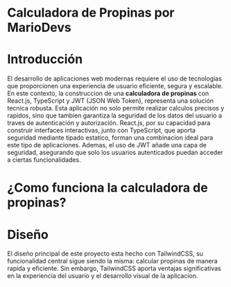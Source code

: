 # Calculadora de Propinas por MarioDevs
# Introducción
El desarrollo de aplicaciones web modernas requiere el uso de tecnologias que proporcionen una experiencia de usuario eficiente, segura y escalable. En este contexto, la construccion de una <strong> calculadora de propinas </strong> con React.js, TypeScript y JWT (JSON Web Token), representa una solución tecnica robusta. Esta aplicación no solo permite realizar calculos precisos y rapidos, sino que tambien garantiza la seguridad de los datos del usuario a traves de autenticación y autorización. React.js, por su capacidad para construir interfaces interactivas, junto con TypeScript, que aporta seguridad mediante tipado estatico, forman una combinacion ideal para este tipo de aplicaciones. Ademas, el uso de JWT añade una capa de seguridad, asegurando que solo los usuarios autenticados puedan acceder a ciertas funcionalidades.

# ¿Como funciona la calculadora de propinas?
# Diseño
El diseño principal de este proyecto esta hecho con TailwindCSS, su funcionalidad central sigue siendo la misma: calcular propinas de manera rapida y eficiente. Sin embargo, TailwindCSS aporta ventajas significativas en la experiencia del usuario y el desarrollo visual de la aplicacion.

